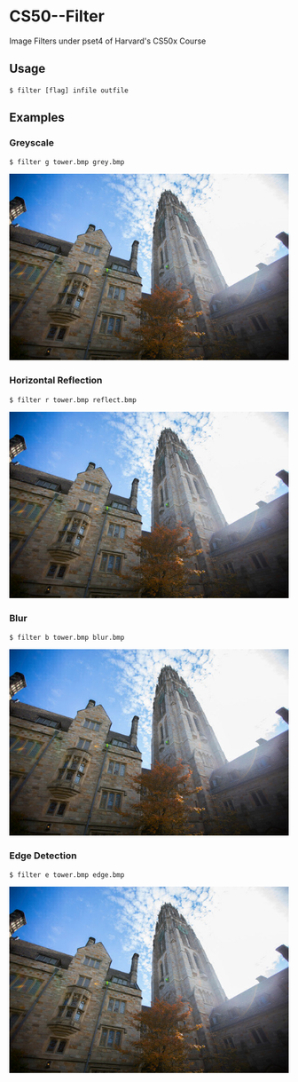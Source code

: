 # CS50--Filter
Image Filters under pset4 of Harvard's CS50x Course

## Usage
```
$ filter [flag] infile outfile
```
## Examples

### Greyscale
```
$ filter g tower.bmp grey.bmp
```
![Before](images/tower.bmp?raw=true "Before")
### Horizontal Reflection
```
$ filter r tower.bmp reflect.bmp
```
![Before](images/tower.bmp?raw=true "Before")

### Blur
```
$ filter b tower.bmp blur.bmp
```
![Before](images/tower.bmp?raw=true "Before")

### Edge Detection
```
$ filter e tower.bmp edge.bmp
```
![Before](images/tower.bmp?raw=true "Before")
